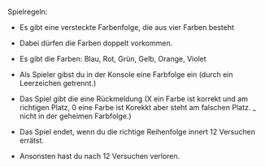 Spielregeln:
- Es gibt eine versteckte Farbenfolge, die aus vier Farben besteht
- Dabei dürfen die Farben doppelt vorkommen.
- Es gibt die Farben: Blau, Rot, Grün, Gelb, Orange, Violet
 
- Als Spieler gibst du in der Konsole eine Farbfolge ein (durch ein Leerzeichen getrennt.)
- Das Spiel gibt die eine Rückmeldung (X ein Farbe ist korrekt und am richtigen Platz, 0 eine Farbe ist Korekkt aber steht am falschen Platz. _ nicht in der geheimen Farbfolge.)
 
- Das Spiel endet, wenn du die richtige Reihenfolge innert 12 Versuchen errätst. 
- Ansonsten hast du nach 12 Versuchen verloren.
